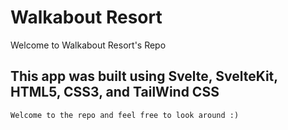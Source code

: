 # Walkabout Resort

Welcome to Walkabout Resort's Repo

## This app was built using Svelte, SvelteKit, HTML5, CSS3, and TailWind CSS

```
Welcome to the repo and feel free to look around :)
```
